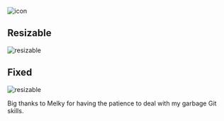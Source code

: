 ![icon](https://i.imgur.com/3rrt5b9.png)


## Resizable
![resizable](https://i.imgur.com/FQZHqJm.png)

## Fixed
![resizable](https://i.imgur.com/5rb6QUN.png)

Big thanks to Melky for having the patience to deal with my garbage Git skills.
